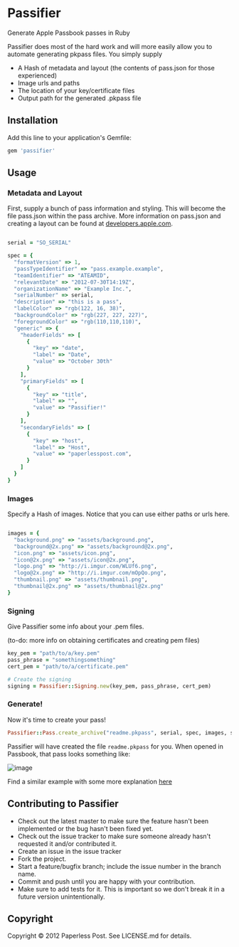 # Passifier

Generate Apple Passbook passes in Ruby

Passifier does most of the hard work and will more easily allow you to automate generating pkpass files. You simply supply
  
* A Hash of metadata and layout (the contents of pass.json for those experienced)
* Image urls and paths
* The location of your key/certificate files
* Output path for the generated .pkpass file
  
## Installation

Add this line to your application's Gemfile:

```ruby
gem 'passifier'
```

## Usage

### Metadata and Layout

First, supply a bunch of pass information and styling.  This will become the file pass.json within the pass archive.  More information on pass.json and creating a layout can be found at [developers.apple.com](https://developer.apple.com/library/prerelease/ios/documentation/UserExperience/Reference/PassKit_Bundle/Chapters/Introduction.html).

```ruby

serial = "SO_SERIAL"

spec = {
  "formatVersion" => 1,
  "passTypeIdentifier" => "pass.example.example",
  "teamIdentifier" => "ATEAMID",
  "relevantDate" => "2012-07-30T14:19Z",          
  "organizationName" => "Example Inc.",
  "serialNumber" => serial,
  "description" => "this is a pass",
  "labelColor" => "rgb(122, 16, 38)",
  "backgroundColor" => "rgb(227, 227, 227)",
  "foregroundColor" => "rgb(110,110,110)",
  "generic" => {
    "headerFields" => [
      {
        "key" => "date",
        "label" => "Date",
        "value" => "October 30th"
      }
    ],
    "primaryFields" => [
      {
        "key" => "title",
        "label" => "",
        "value" => "Passifier!"
      }
    ],
    "secondaryFields" => [
      {
        "key" => "host",
        "label" => "Host",
        "value" => "paperlesspost.com",
      }
    ]
  }
}
```

### Images

Specify a Hash of images. Notice that you can use either paths or urls here.

```ruby

images = {
  "background.png" => "assets/background.png",
  "background@2x.png" => "assets/background@2x.png",
  "icon.png" => "assets/icon.png",
  "icon@2x.png" => "assets/icon@2x.png",
  "logo.png" => "http://i.imgur.com/WLUf6.png",
  "logo@2x.png" => "http://i.imgur.com/mOpQo.png",
  "thumbnail.png" => "assets/thumbnail.png",
  "thumbnail@2x.png" => "assets/thumbnail@2x.png"
}
```

### Signing

Give Passifier some info about your .pem files.  

(to-do: more info on obtaining certificates and creating pem files)

```ruby
key_pem = "path/to/a/key.pem"
pass_phrase = "somethingsomething"
cert_pem = "path/to/a/certificate.pem"

# Create the signing
signing = Passifier::Signing.new(key_pem, pass_phrase, cert_pem)
```

### Generate!

Now it's time to create your pass!

```ruby
Passifier::Pass.create_archive("readme.pkpass", serial, spec, images, signing)
```

Passifier will have created the file `readme.pkpass` for you.  When opened in Passbook, that pass looks something like:

![image](http://i.imgur.com/fooaB.jpg)

Find a similar example with some more explanation [here](http://github.com/paperlesspost/passifier/blob/master/examples/simple.rb)

## Contributing to Passifier
 
* Check out the latest master to make sure the feature hasn't been implemented or the bug hasn't been fixed yet.
* Check out the issue tracker to make sure someone already hasn't requested it and/or contributed it.
* Create an issue in the issue tracker
* Fork the project.
* Start a feature/bugfix branch; include the issue number in the branch name.
* Commit and push until you are happy with your contribution.
* Make sure to add tests for it. This is important so we don't break it in a future version unintentionally.

## Copyright

Copyright © 2012 Paperless Post. See LICENSE.md for details.
